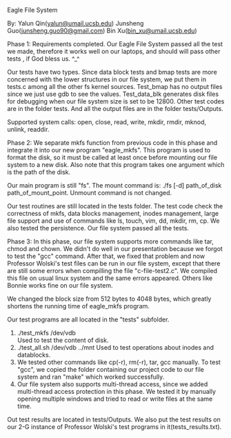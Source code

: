 Eagle File System

By: Yalun Qin(yalun@umail.ucsb.edu)
       Junsheng Guo(junsheng.guo90@gmail.com)
       Bin Xu(bin_xu@umail.ucsb.edu)

Phase 1: 
Requirements completed. Our Eagle File System passed all the test we made, therefore it  works well on our laptops, and should will pass other tests , 
if God bless us. ^_^

Our tests have two types.  Since data block tests and bmap tests are more concerned with the lower structures in our file system, we put them in tests.c among
all the other fs kernel sources.  Test_bmap has no output files since we just use gdb to see the values. Test_data_blk generates disk files for debugging when our
file system size is  set to be 12800. Other test codes are in the folder tests. And all the output files are in the folder tests/Outputs. 

Supported system calls: 
open, close, read, write, mkdir, rmdir,  mknod, unlink, readdir.

Phase 2:
We separate mkfs function from previous code in this phase and integrate it into our new
program "eagle_mkfs". This program is used to format the disk, so it must be
called at least once before mounting our file system to a new disk. Also note that
this program takes one argument which is the path of the disk.

Our main program is still "fs". The mount command is: ./fs [-d] path_of_disk
path_of_mount_point. Unmount command is not changed.

Our test routines are still located in the tests folder. The test code check the
correctness of mkfs, data blocks management, inodes management, large file
support and use of commands like ls, touch, vim, dd, mkdir, rm, cp. We also
tested the persistence. Our file system passed all the tests.

Phase 3:
In this phase, our file system supports more commands like tar, chmod and chown. We didn't do well in our presentation because we forgot to test the "gcc" 
command. After that, we fixed that problem and now Professor Wolski's test files can be run in our file system, except that there are still some errors
when compilling the file "c-file-test2.c".  We compiled this file on usual linux system and the same errors appeared. Others like Bonnie works fine on our file
system.

We changed the block size from 512 bytes to 4048 bytes, which greatly shortens the running time of eagle_mkfs program.

Our test programs are all located in the "tests" subfolder. 
1. ./test_mkfs /dev/vdb  
     Used to test the content of disk.
2. ./test_all.sh /dev/vdb ../mnt
     Used to test operations about inodes and datablocks.
3. We tested other commands like cp(-r), rm(-r), tar, gcc manually. To test "gcc", we copied the folder containing our project code to our file system and ran
"make" which worked successfully.
4. Our file system also supports multi-thread access, since we added multi-thread access protection in this phase. We tested it by manually opening multiple
windows and tried to read or write files at the same time. 

Out test results are located in tests/Outputs. We also put the test results on our 2-G instance of Professor Wolski's test programs in it(tests_results.txt).
